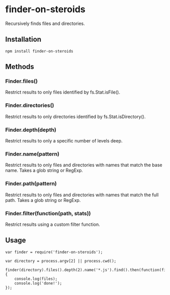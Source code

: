 # finder-on-steroids
Recursively finds files and directories.

## Installation

	npm install finder-on-steroids

## Methods

### Finder.files()

Restrict results to only files identified by fs.Stat.isFile().

### Finder.directories()

Restrict results to only directories identified by fs.Stat.isDirectory().

### Finder.depth(depth)

Restrict results to only a specific number of levels deep.

### Finder.name(pattern)

Restrict results to only files and directories with names that match the base name. Takes a glob string or RegExp.

### Finder.path(pattern)

Restrict results to only files and directories with names that match the full path. Takes a glob string or RegExp.

### Finder.filter(function(path, stats))

Restrict results using a custom filter function.

## Usage

	var finder = require('finder-on-steroids');

	var directory = process.argv[2] || process.cwd();

	finder(directory).files().depth(2).name('*.js').find().then(function(files) {
		console.log(files);
		console.log('done!');
	});
